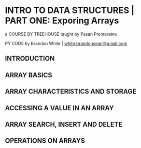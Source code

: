 # INTRO TO DATA STRUCTURES | PART ONE: Exporing Arrays

a COURSE BY TREEHOUSE
taught by Pasan Premaratne

PY CODE by Brandon White | white.brandonsean@gmail.com

## INTRODUCTION

## ARRAY BASICS

## ARRAY CHARACTERISTICS AND STORAGE

## ACCESSING A VALUE IN AN ARRAY

## ARRAY SEARCH, INSERT AND DELETE

## OPERATIONS ON ARRAYS